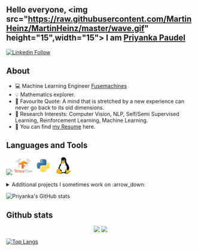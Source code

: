 ## Hello everyone, <img src="https://raw.githubusercontent.com/MartinHeinz/MartinHeinz/master/wave.gif" height="15",width="15">  I am [Priyanka Paudel](https://github.com/priyanka36)


[![Linkedin Follow](https://img.shields.io/badge/-Connect-blue?style=flat-square&logo=Linkedin&logoColor=white&link=https://www.linkedin.com/in/priyanka-paudel-a688bb186)](https://www.linkedin.com/in/priyanka-paudel-10361116b/)
<br />

## About
- 💻 Machine Learning Engineer [Fusemachines](https://fusemachines.com/)
- 💡 Mathematics explorer. 
- 🌱 Favourite Quote: A mind that is stretched by a new experience can never go back to its old dimensions.
- 🔭 Research Interests: Computer Vision, NLP, Self/Semi Supervised Learning, Reinforcement Learning,  Machine Learning.
- 📃 You can find [my Resume](https://) here.


## Languages and Tools  
<code><img height="50" src="https://pytorch.org/assets/images/pytorch-logo.png"></code>
<code><img height="50" src="https://raw.githubusercontent.com/github/explore/80688e429a7d4ef2fca1e82350fe8e3517d3494d/topics/tensorflow/tensorflow.png"></code>
<code><img height="50" src="https://raw.githubusercontent.com/github/explore/80688e429a7d4ef2fca1e82350fe8e3517d3494d/topics/python/python.png"></code>
<code><img height="50" src="https://raw.githubusercontent.com/github/explore/80688e429a7d4ef2fca1e82350fe8e3517d3494d/topics/linux/linux.png"></code>
<br />

<details>
<summary>
  Additional projects I sometimes work on :arrow_down:
</summary>

<br />

<!--- [![ReadMe Card](https://github-readme-stats.vercel.app/api/pin/?username=sushil-thapa&repo=ud-deep-reinforcement-learning)]()
[![ReadMe Card](https://github-readme-stats.vercel.app/api/pin/?username=sushil-thapa&repo=udacity-computervision-nanodegree)]()-->

<br />


[comment]:![picture](https://raw.githubusercontent.com/saadeghi/saadeghi/master/dino.gif)
</details>

![Priyanka's GitHub stats](https://github-readme-stats.vercel.app/api?username=priyanka36&show_icons=true&theme=radical)
## Github stats
<p align="center">
  <img width="48%" src="https://github-readme-stats.vercel.app/api?username=priyanka36&show_icons=true&theme=tokyonight" />
  <img width="48%" src="https://github-readme-streak-stats.herokuapp.com/?user=priyanka36&theme=tokyonight" />
</p>



[![Top Langs](https://github-readme-stats.vercel.app/api/top-langs/?username=priyanka36&hide=javascript,html)](https://github.com/priyanka36/github-readme-stats)





